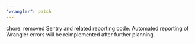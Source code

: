 ```yaml
---
"wrangler": patch
---
```


chore: removed Sentry and related reporting code. Automated reporting of Wrangler errors will be reimplemented after further planning.
